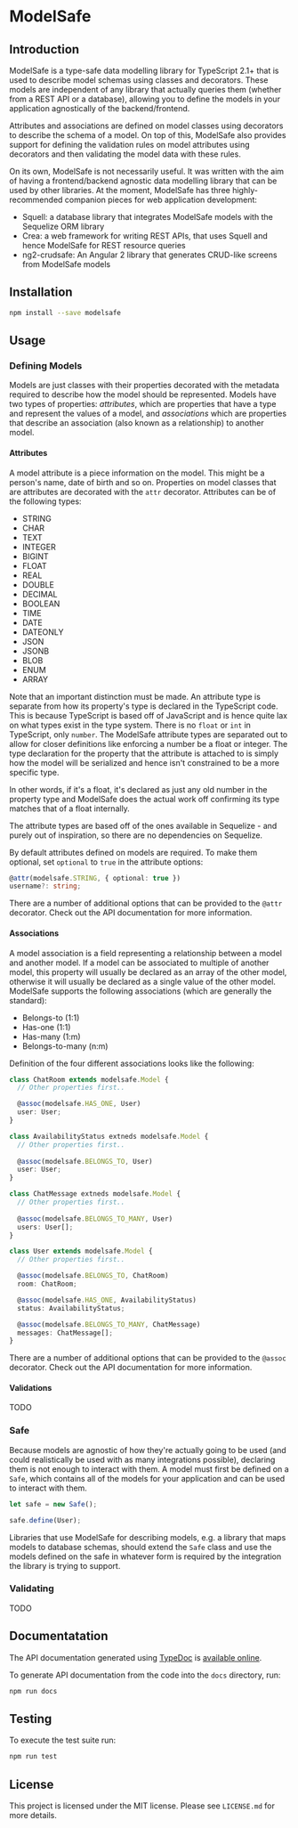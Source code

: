 # ModelSafe

## Introduction

ModelSafe is a type-safe data modelling library for TypeScript 2.1+ that is used to describe model schemas
using classes and decorators. These models are independent of any library
that actually queries them (whether from a REST API or a database), allowing
you to define the models in your application agnostically of the backend/frontend.

Attributes and associations are defined on model classes using decorators to
describe the schema of a model. On top of this, ModelSafe also provides support
for defining the validation rules on model attributes using decorators and then
validating the model data with these rules.

On its own, ModelSafe is not necessarily useful. It was written with the aim
of having a frontend/backend agnostic data modelling library that can be used
by other libraries. At the moment, ModelSafe has three highly-recommended companion pieces for
web application development:

* Squell: a database library that integrates ModelSafe models with the Sequelize ORM library
* Crea: a web framework for writing REST APIs, that uses Squell and hence ModelSafe for REST resource queries
* ng2-crudsafe: An Angular 2 library that generates CRUD-like screens from ModelSafe models

## Installation

```sh
npm install --save modelsafe
```

## Usage

### Defining Models

Models are just classes with their properties decorated with the metadata
required to describe how the model should be represented.
Models have two types of properties: *attributes*, which are properties
that have a type and represent the values of a model, and *associations* which are properties
that describe an association (also known as a relationship) to another model.

#### Attributes

A model attribute is a piece information on the model. This might be a person's name,
date of birth and so on. Properties on model classes that are attributes are
decorated with the `attr` decorator. Attributes can be of the following types:

* STRING
* CHAR
* TEXT
* INTEGER
* BIGINT
* FLOAT
* REAL
* DOUBLE
* DECIMAL
* BOOLEAN
* TIME
* DATE
* DATEONLY
* JSON
* JSONB
* BLOB
* ENUM
* ARRAY

Note that an important distinction must be made. An attribute type is separate
from how its property's type is declared in the TypeScript code. This is because
TypeScript is based off of JavaScript and is hence quite lax on what types exist
in the type system. There is no `float` or `int` in TypeScript, only `number`. The
ModelSafe attribute types are separated out to allow for closer definitions like enforcing
a number be a float or integer. The type declaration for the property
that the attribute is attached to is simply how the model will be serialized and hence
isn't constrained to be a more specific type.

In other words, if it's a float, it's declared as just any old number in the property type
and ModelSafe does the actual work off confirming its type matches that of a float internally.

The attribute types are based off of the ones available in Sequelize - and purely out of inspiration,
so there are no dependencies on Sequelize.

By default attributes defined on models are required. To make them optional, set
`optional` to `true` in the attribute options:

```typescript
@attr(modelsafe.STRING, { optional: true })
username?: string;
```

There are a number of additional options that can be provided to the `@attr`
decorator. Check out the API documentation for more information.

#### Associations

A model association is a field representing a relationship between a model and another model.
If a model can be associated to multiple of another model, this property will usually be declared
as an array of the other model, otherwise it will usually be declared as a single value of the other model.
ModelSafe supports the following associations (which are generally the standard):

* Belongs-to (1:1)
* Has-one (1:1)
* Has-many (1:m)
* Belongs-to-many (n:m)

Definition of the four different associations looks like the following:

```typescript
class ChatRoom extends modelsafe.Model {
  // Other properties first..

  @assoc(modelsafe.HAS_ONE, User)
  user: User;
}

class AvailabilityStatus extneds modelsafe.Model {
  // Other properties first..
  
  @assoc(modelsafe.BELONGS_TO, User)
  user: User;
}

class ChatMessage extneds modelsafe.Model {
  // Other properties first..
  
  @assoc(modelsafe.BELONGS_TO_MANY, User)
  users: User[];
}

class User extends modelsafe.Model {
  // Other properties first..

  @assoc(modelsafe.BELONGS_TO, ChatRoom)
  room: ChatRoom;

  @assoc(modelsafe.HAS_ONE, AvailabilityStatus)
  status: AvailabilityStatus;

  @assoc(modelsafe.BELONGS_TO_MANY, ChatMessage)
  messages: ChatMessage[];
}
```

There are a number of additional options that can be provided to the `@assoc`
decorator. Check out the API documentation for more information.

#### Validations

TODO

### Safe

Because models are agnostic of how they're actually going to be used (and could realistically
be used with as many integrations possible), declaring them
is not enough to interact with them. A model must first be defined on a `Safe`, which contains
all of the models for your application and can be used to interact with them.

```typescript
let safe = new Safe();

safe.define(User);
```

Libraries that use ModelSafe for describing models, e.g. a library that maps models to database schemas,
should extend the `Safe` class and use the models defined on the safe in whatever form is required
by the integration the library is trying to support.

### Validating

TODO

## Documentatation

The API documentation generated using [TypeDoc](https://github.com/TypeStrong/typedoc)
is [available online](http://creativecuriosity.github.io/modelsafe).

To generate API documentation from the code into the `docs` directory, run:

```sh
npm run docs
```

## Testing

To execute the test suite run:

```sh
npm run test
```

## License

This project is licensed under the MIT license. Please see `LICENSE.md` for more details.

